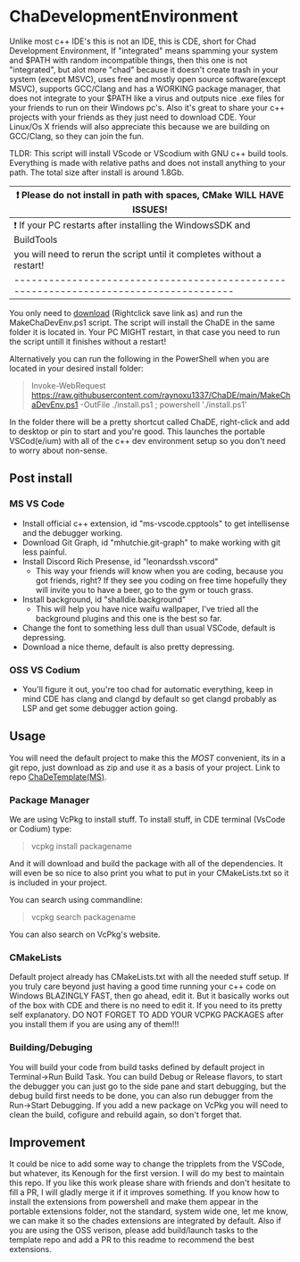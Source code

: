 # ChaDevelopmentEnvironment

Unlike most c++ IDE's this is not an IDE, this is CDE, short for Chad Development Environment, If "integrated" means spamming your system and $PATH with random incompatible things, then this one is not "integrated", but alot more "chad" because it doesn't create trash in your system (except MSVC), uses free and mostly open source software(except MSVC), supports GCC/Clang and has a WORKING package manager, that does not integrate to your $PATH like a virus and outputs nice .exe files for your friends to run on their Windows pc's. Also it's great to share your c++ projects with your friends as they just need to download CDE. Your Linux/Os X friends will also appreciate this because we are building on GCC/Clang, so they can join the fun.


TLDR:
This script will install VScode or VScodium with GNU c++ build tools. Everything is made with relative paths and does not install anything to your path. The total size after install is around 1.8Gb.

| :exclamation:  Please do not install in path with spaces, CMake WILL HAVE ISSUES!   |
|-------------------------------------------------------------------------------------|
| :exclamation:  If your PC restarts after installing the WindowsSDK and BuildTools   |
| you will need to rerun the script until it completes without a restart!             |
|-------------------------------------------------------------------------------------|

You only need to [download](https://raw.githubusercontent.com/raynoxu1337/ChaDE/main/MakeChaDevEnv.ps1) (Rightclick save link as) and run the MakeChaDevEnv.ps1 script. The script will install the ChaDE in the same folder it is located in. Your PC MIGHT restart, in that case you need to run the script untill it finishes without a restart!

Alternatively you can run the following in the PowerShell when you are located in your desired install folder:
> Invoke-WebRequest https://raw.githubusercontent.com/raynoxu1337/ChaDE/main/MakeChaDevEnv.ps1 -OutFile ./install.ps1 ; powershell './install.ps1'

In the folder there will be a pretty shortcut called ChaDE, right-click and add to desktop or pin to start and you're good. This launches the portable VSCod(e/ium) with all of the c++ dev environment setup so you don't need to worry about non-sense.

## Post install
### MS VS Code
* Install official c++ extension, id "ms-vscode.cpptools" to get intellisense and the debugger working.
* Download Git Graph, id "mhutchie.git-graph" to make working with git less painful.
* Install Discord Rich Presense, id "leonardssh.vscord"
    * This way your friends will know when you are coding, because you got friends, right? If they see you coding on free time hopefully they will invite you to have a beer, go to the gym or touch grass.
* Install background, id "shalldie.background"
    * This will help you have nice waifu wallpaper, I've tried all the background plugins and this one is the best so far.
* Change the font to something less dull than usual VSCode, default is depressing.
* Download a nice theme, default is also pretty depressing.
### OSS VS Codium
* You'll figure it out, you're too chad for automatic everything, keep in mind CDE has clang and clangd by default so get clangd probably as LSP and get some debugger action going.
## Usage
You will need the default project to make this the *MOST* convenient, its in a git repo, just download as zip and use it as a basis of your project. Link to repo [ChaDeTemplate(MS)](https://github.com/raynoxu1337/ChDETemplateMS).
### Package Manager
We are using VcPkg to install stuff. To install stuff, in CDE terminal (VsCode or Codium) type:
> vcpkg install packagename

And it will download and build the package with all of the dependencies.
It will even be so nice to also print you what to put in your CMakeLists.txt so it is included in your project.

You can search using commandline:
> vcpkg search packagename

You can also search on VcPkg's website.

### CMakeLists
Default project already has CMakeLists.txt with all the needed stuff setup. If you truly care beyond just having a good time running your c++ code on Windows BLAZINGLY FAST, then go ahead, edit it. But it basically works out of the box with CDE and there is no need to edit it. If you need to its pretty self explanatory. DO NOT FORGET TO ADD YOUR VCPKG PACKAGES after you install them if you are using any of them!!!
### Building/Debuging
You will build your code from build tasks defined by default project in Terminal->Run Build Task. You can build Debug or Release flavors, to start the debugger you can just go to the side pane and start debugging, but the debug build first needs to be done, you can also run debugger from the Run->Start Debugging. If you add a new package on VcPkg you will need to clean the build, cofigure and rebuild again, so don't forget that.

## Improvement
It could be nice to add some way to change the tripplets from the VSCode, but whatever, its Kenough for the first version.
I will do my best to maintain this repo. If you like this work please share with friends and don't hesitate to fill a PR, I will gladly merge it if it improves something. If you know how to install the extensions from powershell and make them appear in the portable extensions folder, not the standard, system wide one, let me know, we can make it so the chades extensions are integrated by default. Also if you are using the OSS verison, please add build/launch tasks to the template repo and add a PR to this readme to recommend the best extensions.
